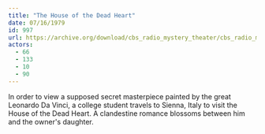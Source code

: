 ```yaml
---
title: "The House of the Dead Heart"
date: 07/16/1979
id: 997
url: https://archive.org/download/cbs_radio_mystery_theater/cbs_radio_mystery_theater-0951-1000.zip/cbs_radio_mystery_theater-0951-1000%2Fcbsrmt_0997_the_house_of_the_dead_heart.mp3
actors:
  - 66
  - 133
  - 10
  - 90
---
```

In order to view a supposed secret masterpiece painted by the great Leonardo Da Vinci, a college student travels to Sienna, Italy to visit the House of the Dead Heart. A clandestine romance blossoms between him and the owner's daughter.
